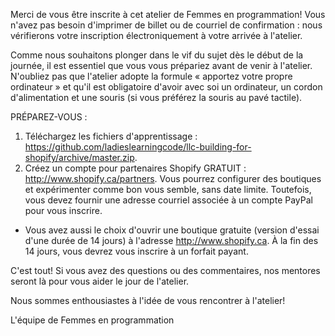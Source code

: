 Merci de vous être inscrite à cet atelier de Femmes en programmation! Vous n'avez pas besoin d'imprimer de billet ou de courriel de confirmation : nous vérifierons votre inscription électroniquement à votre arrivée à l'atelier.

Comme nous souhaitons plonger dans le vif du sujet dès le début de la journée, il est essentiel que vous vous prépariez avant de venir à l'atelier. N'oubliez pas que l'atelier adopte la formule « apportez votre propre ordinateur » et qu'il est obligatoire d'avoir avec soi un ordinateur, un cordon d'alimentation et une souris (si vous préférez la souris au pavé tactile).

PRÉPAREZ-VOUS :


1. Téléchargez les fichiers d'apprentissage : https://github.com/ladieslearningcode/llc-building-for-shopify/archive/master.zip.
2. Créez un compte pour partenaires Shopify GRATUIT : http://www.shopify.ca/partners.
Vous pourrez configurer des boutiques et expérimenter comme bon vous semble, sans date limite. Toutefois, vous devez fournir une adresse courriel associée à un compte PayPal pour vous inscrire.
* Vous avez aussi le choix d'ouvrir une boutique gratuite (version d'essai d'une durée de 14 jours) à l'adresse http://www.shopify.ca. À la fin des 14 jours, vous devrez vous inscrire à un forfait payant.

C'est tout! Si vous avez des questions ou des commentaires, nos mentores seront là pour vous aider le jour de l'atelier.

Nous sommes enthousiastes à l'idée de vous rencontrer à l'atelier!

L'équipe de Femmes en programmation
